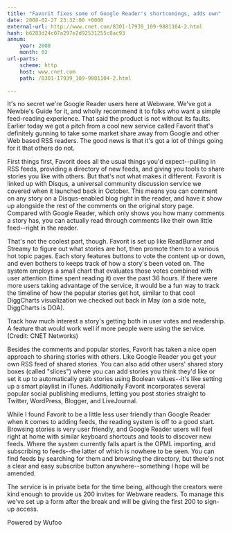 ```yaml
---
title: "Favorit fixes some of Google Reader's shortcomings, adds own"
date: 2008-02-27 23:32:00 +0000
external-url: http://www.cnet.com/8301-17939_109-9881104-2.html
hash: b6283d24c07a297e2d92531255c8ac93
annum:
    year: 2008
    month: 02
url-parts:
    scheme: http
    host: www.cnet.com
    path: /8301-17939_109-9881104-2.html

---
```


It's no secret we're Google Reader users here at Webware. We've got a Newbie's Guide for it, and wholly recommend it to folks who want a simple feed-reading experience. That said the product is not without its faults. Earlier today we got a pitch from a cool new service called Favorit that's definitely gunning to take some market share away from Google and other Web based RSS readers. The good news is that it's got a lot of things going for it that others do not.


First things first, Favorit does all the usual things you'd expect--pulling in RSS feeds, providing a directory of new feeds, and giving you tools to share stories you like with others. But that's not what makes it different. Favorit is linked up with Disqus, a universal community discussion service we covered when it launched back in October. This means you can comment on any story on a Disqus-enabled blog right in the reader, and have it show up alongside the rest of the comments on the original story page. Compared with Google Reader, which only shows you how many comments a story has, you can actually read through comments like their own little feed--right in the reader.


That's not the coolest part, though. Favorit is set up like ReadBurner and Streamy to figure out what stories are hot, then promote them to a various hot topic pages. Each story features buttons to vote the content up or down, and even bothers to keeps track of how a story's been voted on. The system employs a small chart that evaluates those votes combined with user attention (time spent reading it) over the past 36 hours. If there were more users taking advantage of the service, it would be a fun way to track the timeline of how the popular stories get hot, similar to that cool DiggCharts visualization we checked out back in May (on a side note, DiggCharts is DOA).


Track how much interest a story's getting both in user votes and readership. A feature that would work well if more people were using the service.
(Credit: CNET Networks)

Besides the comments and popular stories, Favorit has taken a nice open approach to sharing stories with others. Like Google Reader you get your own RSS feed of shared stories. You can also add other users' shared story boxes (called "slices") where you can add stories you think they'd like or set it up to automatically grab stories using Boolean values--it's like setting up a smart playlist in iTunes. Additionally Favorit incorporates several popular social publishing mediums, letting you post stories straight to Twitter, WordPress, Blogger, and LiveJournal. 


While I found Favorit to be a little less user friendly than Google Reader when it comes to adding feeds, the reading system is off to a good start. Browsing stories is very user friendly, and Google Reader users will feel right at home with similar keyboard shortcuts and tools to discover new feeds. Where the system currently falls apart is the OPML importing, and subscribing to feeds--the latter of which is nowhere to be seen. You can find feeds by searching for them and browsing the directory, but there's not a clear and easy subscribe button anywhere--something I hope will be amended.


The service is in private beta for the time being, although the creators were kind enough to provide us 200 invites for Webware readers. To manage this we've set up a form after the break and will be giving the first 200 to sign-up access.





Powered by Wufoo
